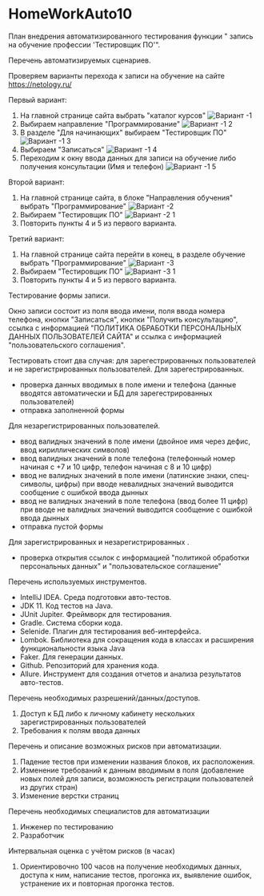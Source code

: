 # HomeWorkAuto10
План внедрения автоматизированного тестирования функции " запись на обучение профессии 'Тестировщик ПО'".

Перечень автоматизируемых сценариев.

Проверяем варианты перехода к записи на обучение на сайте https://netology.ru/

Первый вариант:
1. На главной странице сайта выбрать "каталог курсов"
![Вариант -1](https://user-images.githubusercontent.com/99951257/188866558-f388ad3f-85be-4f7d-9dd8-808bb9adeea1.jpg)
2. Выбираем направление "Программирование"
![Вариант -1 2](https://user-images.githubusercontent.com/99951257/188866777-6875a22e-cc80-48b8-9563-487c903aab99.jpg)
3. В разделе "Для начинающих" выбираем "Тестировщик ПО"
![Вариант -1 3](https://user-images.githubusercontent.com/99951257/188866833-eb055fcc-4829-4867-9cd9-8e7465123443.jpg)
4. Выбираем "Записаться"
![Вариант -1 4](https://user-images.githubusercontent.com/99951257/188866844-33c5d2c4-5883-4cd8-8ba1-832321edc3fc.jpg)
5. Переходим к окну ввода данных для записи на обучение либо получения консультации (Имя и телефон)
![Вариант -1 5](https://user-images.githubusercontent.com/99951257/188866859-5a40585f-0990-4bec-9c3e-3e5be3ea8ea2.jpg)

Второй вариант:
1. На главной странице сайта, в блоке "Направления обучения" выбрать "Программирование"
![Вариант -2](https://user-images.githubusercontent.com/99951257/188866889-54acaa8e-8981-472b-bac6-ce5cb52e271c.jpg)
2. Выбираем "Тестировщик ПО"
![Вариант -2 1](https://user-images.githubusercontent.com/99951257/188866905-57d2ad1f-0aa8-403d-9eac-557e30033aa5.jpg)
4. Повторить пункты 4 и 5 из первого варианта.

Третий вариант:
1. На главной странице сайта перейти в конец, в разделе обучение выбрать "Программирование"
![Вариант -3](https://user-images.githubusercontent.com/99951257/188866933-eeb84b5c-8209-4552-9413-f51e5ddc542c.jpg)
2. Выбираем "Тестировщик ПО"
![Вариант -3 1](https://user-images.githubusercontent.com/99951257/188866951-6b38c4c2-70f6-43f8-9f7e-7597e7b66e54.jpg)
4. Повторить пункты 4 и 5 из первого варианта.

Тестирование формы записи.

Окно записи состоит из поля ввода имени, поля ввода номера телефона, кнопки "Записаться", 
кнопки "Получить консультацию", ссылка с информацией "ПОЛИТИКА ОБРАБОТКИ ПЕРСОНАЛЬНЫХ ДАННЫХ ПОЛЬЗОВАТЕЛЕЙ САЙТА" 
и ссылка с информацией "пользовательского соглашения".

Тестировать стоит два случая: для зарегестрированных пользователей и не зарегистрированных пользователей.
Для зарегестрированных.
- проверка данных вводимых в поле имени и телефона (данные вводятся автоматически и БД для зарегестрированных пользователей)
- отправка заполненной формы

Для незарегистрированных  пользователей.
- ввод валидных значений в поле имени (двойное имя через дефис, ввод кириллических  символов)
- ввод валидных значений в поле телефона (телефонный номер начиная с +7 и 10 цифр, телефон начиная с 8 и 10 цифр)
- ввод не валидных  значений в поле имени (латинские знаки, спец-символы, цифры) при вводе невалидных значений выводится сообщение с ошибкой ввода дынных
- ввод не валидных  значений в поле телефона (ввод более 11 цифр) при вводе не валидных  значений выводится сообщение с ошибкой ввода дынных
- отправка пустой формы

Для зарегистрированных  и незарегистрированных .
- проверка открытия ссылок с информацией "политикой обработки персональных данных" и "пользовательское соглашение"

Перечень используемых инструментов.
- IntelliJ IDEA. Среда подготовки авто-тестов.
- JDK 11. Код тестов на Java.
- JUnit Jupiter. Фреймворк для тестирования.
- Gradle. Система сборки кода.
- Selenide. Плагин для тестирования веб-интерфейса.
- Lombok. Библиотека для сокращения кода в классах и расширения функциональности языка Java
- Faker. Для генерации данных.
- Github. Репозиторий для хранения кода.
- Allure. Инструмент для создания отчетов и анализа результатов авто-тестов.

Перечень необходимых разрешений/данных/доступов.
1. Доступ к БД либо к личному кабинету нескольких зарегистрированных пользователей
2. Требования к полям ввода данных 

Перечень и описание возможных рисков при автоматизации.
1. Падение тестов при изменении названия блоков, их расположения.
2. Изменение требований к данным вводимым в поля (добавление новых полей для записи, возможность регистрации пользователей из других стран)
3. Изменение верстки страниц

Перечень необходимых специалистов для автоматизации
1. Инженер по тестированию
2. Разработчик

Интервальная оценка с учётом рисков (в часах)
1. Ориентировочно 100 часов на получение необходимых данных, доступа к ним, написание тестов, прогонка их, выявление ошибок, устранение их и повторная прогонка тестов.






